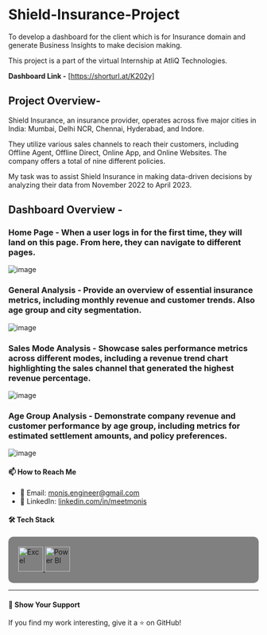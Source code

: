# Shield-Insurance-Project
To develop a dashboard for the client which is for Insurance domain and generate Business Insights to make decision making.

This project is a part of the virtual Internship at AtliQ Technologies.

**Dashboard Link -** [https://shorturl.at/K202y]

## Project Overview-

Shield Insurance, an insurance provider, operates across five major cities in India: Mumbai, Delhi NCR, Chennai, Hyderabad, and Indore. 

They utilize various sales channels to reach their customers, including Offline Agent, Offline Direct, Online App, and Online Websites. The company offers a total of nine different policies. 

My task was to assist Shield Insurance in making data-driven decisions by analyzing their data from November 2022 to April 2023.

## Dashboard Overview - 

### **Home Page -** When a user logs in for the first time, they will land on this page. From here, they can navigate to different pages.

![image](https://i.postimg.cc/rmtDscMR/Shield-Insurance-page-0001.jpg)

### **General Analysis -** Provide an overview of essential insurance metrics, including monthly revenue and customer trends. Also age group and city segmentation.

![image](https://i.postimg.cc/281K5KZR/Shield-Insurance-page-0002.jpg)


### **Sales Mode Analysis -** Showcase sales performance metrics across different modes, including a revenue trend chart highlighting the sales channel that generated the highest revenue percentage.

![image](https://i.postimg.cc/J7DFrFJw/Shield-Insurance-page-0003.jpg)

### **Age Group Analysis -** Demonstrate company revenue and customer performance by age group, including metrics for estimated settlement amounts, and policy preferences.

![image](https://i.postimg.cc/QMCb6BJL/Shield-Insurance-page-0004.jpg)

#### 📫 **How to Reach Me**
- 📧 Email: [monis.engineer@gmail.com](mailto:monis.engineer@gmail.com)  
- 💼 LinkedIn: [linkedin.com/in/meetmonis](https://www.linkedin.com/in/meetmonis)


#### 🛠️ **Tech Stack**
<p align="left" style="background-color: grey; padding: 20px; border-radius: 10px; margin-top: 20px;"> 
  <a href="https://www.microsoft.com/en-us/microsoft-365/excel" target="_blank" rel="noreferrer"> 
    <img src="https://upload.wikimedia.org/wikipedia/commons/a/a5/Microsoft_Excel_Logo_2013.svg" alt="Excel" width="50" height="50" /> 
  </a> 
  <a href="https://powerbi.microsoft.com/" target="_blank" rel="noreferrer"> 
    <img src="https://upload.wikimedia.org/wikipedia/commons/c/cf/New_Power_BI_Logo.svg" alt="Power BI" width="50" height="50" /> 
  </a> 
</p>

---

#### 🌟 **Show Your Support**
If you find my work interesting, give it a ⭐️ on GitHub!



